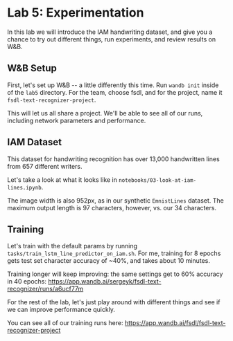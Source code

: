 # Lab 5: Experimentation

In this lab we will introduce the IAM handwriting dataset, and give you a chance to try out different things, run experiments, and review results on W&B.

## W&B Setup

First, let's set up W&B -- a little differently this time. Run `wandb init` inside of the `lab5` directory. For the team, choose fsdl, and for the project, name it `fsdl-text-recognizer-project`.

This will let us all share a project. We'll be able to see all of our runs, including network parameters and performance.


## IAM Dataset

This dataset for handwriting recognition has over 13,000 handwritten lines from 657 different writers.

Let's take a look at what it looks like in `notebooks/03-look-at-iam-lines.ipynb`.

The image width is also 952px, as in our synthetic `EmnistLines` dataset.
The maximum output length is 97 characters, however, vs. our 34 characters.

## Training

Let's train with the default params by running `tasks/train_lstm_line_predictor_on_iam.sh`.
For me, training for 8 epochs gets test set character accuracy of ~40%, and takes about 10 minutes.

Training longer will keep improving: the same settings get to 60% accuracy in 40 epochs: https://app.wandb.ai/sergeyk/fsdl-text-recognizer/runs/a6ucf77m

For the rest of the lab, let's just play around with different things and see if we can improve performance quickly.

You can see all of our training runs here: https://app.wandb.ai/fsdl/fsdl-text-recognizer-project
